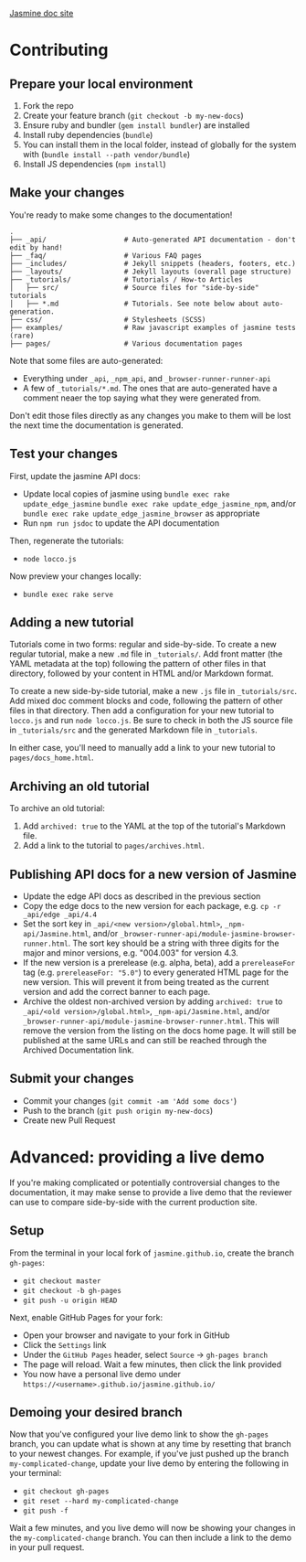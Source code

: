 [Jasmine doc site](https://jasmine.github.io/)

# Contributing

## Prepare your local environment

1. Fork the repo
1. Create your feature branch (`git checkout -b my-new-docs`)
1. Ensure ruby and bundler (`gem install bundler`) are installed
1. Install ruby dependencies (`bundle`)
 1. You can install them in the local folder, instead of globally for the system with (`bundle install --path vendor/bundle`)
1. Install JS dependencies (`npm install`)

## Make your changes

You're ready to make some changes to the documentation!

    .
    ├── _api/                   # Auto-generated API documentation - don't edit by hand!
    ├── _faq/                   # Various FAQ pages
    ├── _includes/              # Jekyll snippets (headers, footers, etc.)
    ├── _layouts/               # Jekyll layouts (overall page structure)
    ├── _tutorials/             # Tutorials / How-to Articles
    │   ├── src/                # Source files for "side-by-side" tutorials
    │   ├── *.md                # Tutorials. See note below about auto-generation.
    ├── css/                    # Stylesheets (SCSS)
    ├── examples/               # Raw javascript examples of jasmine tests (rare)
    ├── pages/                  # Various documentation pages

Note that some files are auto-generated:

* Everything under `_api`, `_npm_api`, and `_browser-runner-runner-api`
* A few of `_tutorials/*.md`. The ones that are auto-generated have a comment
  neaer the top saying what they were generated from.

Don't edit those files directly as any changes you make to them will be lost 
the next time the documentation is generated.

## Test your changes

First, update the jasmine API docs:

- Update local copies of jasmine using `bundle exec rake update_edge_jasmine`
  `bundle exec rake update_edge_jasmine_npm`, and/or
  `bundle exec rake update_edge_jasmine_browser` as appropriate
- Run `npm run jsdoc` to update the API documentation

Then, regenerate the tutorials:

- `node locco.js`

Now preview your changes locally:

- `bundle exec rake serve`

## Adding a new tutorial

Tutorials come in two forms: regular and side-by-side. To create a new regular
tutorial, make a new `.md` file in `_tutorials/`. Add front matter (the YAML
metadata at the top) following the pattern of other files in that directory,
followed by your content in HTML and/or Markdown format.

To create a new side-by-side tutorial, make a new `.js` file in `_tutorials/src`.
Add mixed doc comment blocks and code, following the pattern of other files in
that directory. Then add a configuration for your new tutorial to `locco.js` and
run `node locco.js`. Be sure to check in both the JS source file in
`_tutorials/src` and the generated Markdown file in `_tutorials`.

In either case, you'll need to manually add a link to your new tutorial to 
`pages/docs_home.html`.

## Archiving an old tutorial

To archive an old tutorial:

1. Add `archived: true` to the YAML at the top of the tutorial's Markdown file.
2. Add a link to the tutorial to `pages/archives.html`.

## Publishing API docs for a new version of Jasmine

- Update the edge API docs as described in the previous section
- Copy the edge docs to the new version for each package, e.g.
  `cp -r _api/edge _api/4.4`
- Set the sort key in `_api/<new version>/global.html>`, `_npm-api/Jasmine.html`,
  and/or `_browser-runner-api/module-jasmine-browser-runner.html`. The sort key
  should be a string with three digits for the major and minor versions, e.g.
  "004.003" for version 4.3.
- If the new version is a prerelease (e.g. alpha, beta), add a `prereleaseFor`
  tag (e.g. `prereleaseFor: "5.0"`) to every generated HTML page for the new
  version. This will prevent it from being treated as the current version and
  add the correct banner to each page.
- Archive the oldest non-archived version by adding `archived: true` to 
  `_api/<old version>/global.html>`, `_npm-api/Jasmine.html`, and/or 
  `_browser-runner-api/module-jasmine-browser-runner.html`. This will remove the
  version from the listing on the docs home page. It will still be published at
  the same URLs and can still be reached through the Archived Documentation link.

## Submit your changes

- Commit your changes (`git commit -am 'Add some docs'`)
- Push to the branch (`git push origin my-new-docs`)
- Create new Pull Request

# Advanced: providing a live demo

If you're making complicated or potentially controversial changes to the documentation, it
may make sense to provide a live demo that the reviewer can use to compare side-by-side with
the current production site.

## Setup

From the terminal in your local fork of `jasmine.github.io`, create the branch `gh-pages`:

- `git checkout master`
- `git checkout -b gh-pages`
- `git push -u origin HEAD`

Next, enable GitHub Pages for your fork:

- Open your browser and navigate to your fork in GitHub
- Click the `Settings` link
- Under the `GitHub Pages` header, select `Source` -> `gh-pages branch`
- The page will reload. Wait a few minutes, then click the link provided
- You now have a personal live demo under `https://<username>.github.io/jasmine.github.io/`

## Demoing your desired branch

Now that you've configured your live demo link to show the `gh-pages` branch, you can
update what is shown at any time by resetting that branch to your newest changes. For example,
if you've just pushed up the branch `my-complicated-change`, update your live demo
by entering the following in your terminal:

- `git checkout gh-pages`
- `git reset --hard my-complicated-change`
- `git push -f`

Wait a few minutes, and you live demo will now be showing your changes in the `my-complicated-change`
branch. You can then include a link to the demo in your pull request.

